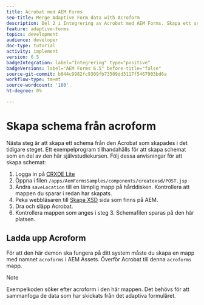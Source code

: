```yaml
---
title: Acrobat med AEM Forms
seo-title: Merge Adaptive Form data with Acroform
description: Del 2 i Integrering av Acrobat med AEM Forms. Skapa ett schema från en Acrobat.
feature: adaptive-forms
topics: development
audience: developer
doc-type: tutorial
activity: implement
version: 6.5
badgeIntegration: label="Integrering" type="positive"
badgeVersions: label="AEM Forms 6.5" before-title="false"
source-git-commit: b044c9982fc9309fb73509dd3117f5467903bd6a
workflow-type: tm+mt
source-wordcount: '180'
ht-degree: 0%

---
```



# Skapa schema från acroform

Nästa steg är att skapa ett schema från den Acrobat som skapades i det tidigare steget. Ett exempelprogram tillhandahålls för att skapa schemat som en del av den här självstudiekursen. Följ dessa anvisningar för att skapa schemat:

1. Logga in på [CRXDE Lite](http://localhost:4502/crx/de)
2. Öppna i filen `/apps/AemFormsSamples/components/createxsd/POST.jsp`
3. Ändra `saveLocation` till en lämplig mapp på hårddisken. Kontrollera att mappen du sparar i redan har skapats.
4. Peka webbläsaren till [Skapa XSD](http://localhost:4502/content/DocumentServices/CreateXsd.html) sida som finns på AEM.
5. Dra och släpp Acrobat.
6. Kontrollera mappen som anges i steg 3. Schemafilen sparas på den här platsen.

## Ladda upp Acroform

För att den här demon ska fungera på ditt system måste du skapa en mapp med namnet `acroforms` i AEM Assets. Överför Acrobat till denna `acroforms` mapp.

>[!NOTE]
>
>Exempelkoden söker efter acroform i den här mappen. Det behövs för att sammanfoga de data som har skickats från det adaptiva formuläret.

